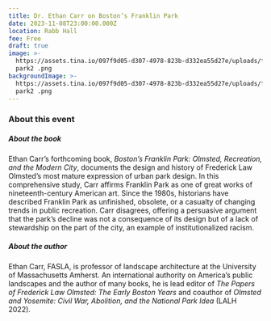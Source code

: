 ```yaml
---
title: Dr. Ethan Carr on Boston’s Franklin Park
date: 2023-11-08T23:00:00.000Z
location: Rabb Hall
fee: Free
draft: true
image: >-
  https://assets.tina.io/097f9d05-d307-4978-823b-d332ea55d27e/uploads/franklin
  park2 .png
backgroundImage: >-
  https://assets.tina.io/097f9d05-d307-4978-823b-d332ea55d27e/uploads/franklin
  park2 .png
---
```


### About this event

##### About the book

Ethan Carr’s forthcoming book, *Boston’s Franklin Park: Olmsted, Recreation, and the Modern City*, documents the design and history of Frederick Law Olmsted’s most mature expression of urban park design. In this comprehensive study, Carr affirms Franklin Park as one of great works of nineteenth-century American art. Since the 1980s, historians have described Franklin Park as unfinished, obsolete, or a casualty of changing trends in public recreation. Carr disagrees, offering a persuasive argument that the park’s decline was not a consequence of its design but of a lack of stewardship on the part of the city, an example of institutionalized racism.

##### About the author

Ethan Carr, FASLA, is professor of landscape architecture at the University of Massachusetts Amherst. An international authority on America’s public landscapes and the author of many books, he is lead editor of *The Papers of Frederick Law Olmsted: The Early Boston Years* and coauthor of *Olmsted and Yosemite: Civil War, Abolition, and the National Park Idea* (LALH 2022). 

 

 
